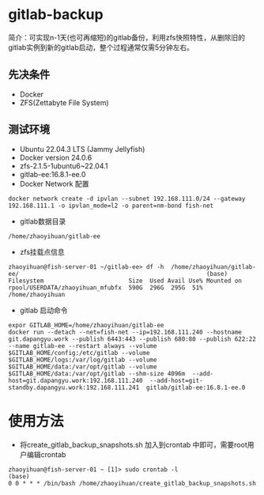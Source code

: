 # gitlab-backup
简介：可实现n-1天(也可再缩短)的gitlab备份，利用zfs快照特性，从删除旧的gitlab实例到新的gitlab启动，整个过程通常仅需5分钟左右。

## 先决条件
- Docker
- ZFS(Zettabyte File System)

## 测试环境
- Ubuntu 22.04.3 LTS (Jammy Jellyfish)
- Docker version 24.0.6
- zfs-2.1.5-1ubuntu6~22.04.1
- gitlab-ee:16.8.1-ee.0
- Docker Network 配置
```
docker network create -d ipvlan --subnet 192.168.111.0/24 --gateway 192.168.111.1 -o ipvlan_mode=l2 -o parent=nm-bond fish-net
```
- gitlab数据目录
```
/home/zhaoyihuan/gitlab-ee
```
- zfs挂载点信息
```
zhaoyihuan@fish-server-01 ~/gitlab-ee> df -h  /home/zhaoyihuan/gitlab-ee/                                                     (base)
Filesystem                        Size  Used Avail Use% Mounted on
rpool/USERDATA/zhaoyihuan_mfubfx  590G  296G  295G  51% /home/zhaoyihuan
```
- gitlab 启动命令
```
expor GITLAB_HOME=/home/zhaoyihuan/gitlab-ee
docker run --detach --net=fish-net --ip=192.168.111.240 --hostname git.dapangyu.work --publish 6443:443 --publish 680:80 --publish 622:22 --name gitlab-ee --restart always --volume $GITLAB_HOME/config:/etc/gitlab --volume $GITLAB_HOME/logs:/var/log/gitlab --volume $GITLAB_HOME/data:/var/opt/gitlab --volume $GITLAB_HOME/data:/var/opt/gitlab --shm-size 4096m  --add-host=git.dapangyu.work:192.168.111.240  --add-host=git-standby.dapangyu.work:192.168.111.241  gitlab/gitlab-ee:16.8.1-ee.0
```

# 使用方法
- 将create_gitlab_backup_snapshots.sh 加入到crontab 中即可，需要root用户编辑crontab
```
zhaoyihuan@fish-server-01 ~ [1]> sudo crontab -l                                                                              (base)
0 0 * * * /bin/bash /home/zhaoyihuan/create_gitlab_backup_snapshots.sh
```
